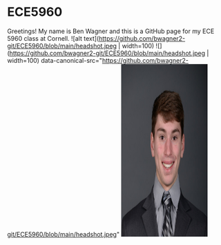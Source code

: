 # ECE5960
Greetings! My name is Ben Wagner and this is a GitHub page for my ECE 5960 class at Cornell.
![alt text](https://github.com/bwagner2-git/ECE5960/blob/main/headshot.jpeg | width=100)
![](https://github.com/bwagner2-git/ECE5960/blob/main/headshot.jpeg | width=100)
data-canonical-src="https://github.com/bwagner2-git/ECE5960/blob/main/headshot.jpeg"
<img src="https://github.com/bwagner2-git/ECE5960/blob/main/headshot.jpeg" width="200" height="400" />

